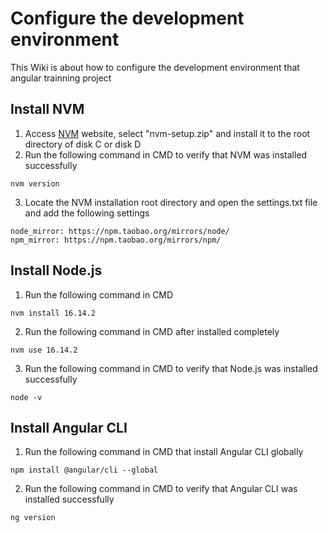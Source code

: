 # Configure the development environment
This Wiki is about how to configure the development environment that angular trainning project

## Install NVM
1. Access [NVM](https://github.com/coreybutler/nvm-windows/releases) website, select "nvm-setup.zip" and install it to the root directory of disk C or disk D
2. Run the following command in CMD to verify that NVM was installed successfully
```
nvm version
```
3. Locate the NVM installation root directory and open the settings.txt file and add the following settings
```
node_mirror: https://npm.taobao.org/mirrors/node/
npm_mirror: https://npm.taobao.org/mirrors/npm/
```

## Install Node.js
1. Run the following command in CMD
```
nvm install 16.14.2
```
2. Run the following command in CMD after installed completely
```
nvm use 16.14.2
```
3. Run the following command in CMD to verify that Node.js was installed successfully
```
node -v
```

## Install Angular CLI
1. Run the following command in CMD that install Angular CLI globally
```
npm install @angular/cli --global
```
2. Run the following command in CMD to verify that Angular CLI was installed successfully
```
ng version
```
